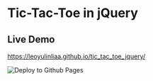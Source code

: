 # Tic-Tac-Toe in jQuery


## Live Demo
https://leoyulinliaa.github.io/tic_tac_toe_jquery/

![Deploy to Github Pages](https://github.com/LeoYulinLiAa/tic_tac_toe_jquery/workflows/Deploy%20to%20Github%20Pages/badge.svg)